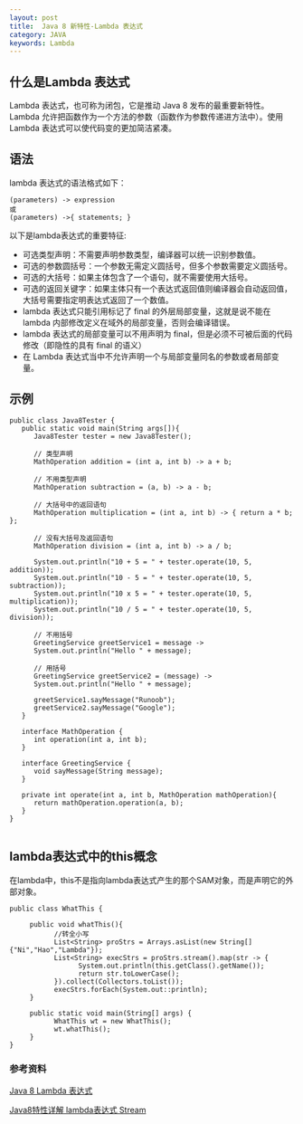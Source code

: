 ```yaml
---
layout: post
title:  Java 8 新特性-Lambda 表达式 
category: JAVA
keywords: Lambda
---
```


## 什么是Lambda 表达式
Lambda 表达式，也可称为闭包，它是推动 Java 8 发布的最重要新特性。Lambda 允许把函数作为一个方法的参数（函数作为参数传递进方法中）。使用 Lambda 表达式可以使代码变的更加简洁紧凑。

## 语法
lambda 表达式的语法格式如下：

```
(parameters) -> expression
或
(parameters) ->{ statements; }

```

以下是lambda表达式的重要特征:

* 可选类型声明：不需要声明参数类型，编译器可以统一识别参数值。
* 可选的参数圆括号：一个参数无需定义圆括号，但多个参数需要定义圆括号。
* 可选的大括号：如果主体包含了一个语句，就不需要使用大括号。
* 可选的返回关键字：如果主体只有一个表达式返回值则编译器会自动返回值，大括号需要指定明表达式返回了一个数值。
* lambda 表达式只能引用标记了 final 的外层局部变量，这就是说不能在 lambda 内部修改定义在域外的局部变量，否则会编译错误。
* lambda 表达式的局部变量可以不用声明为 final，但是必须不可被后面的代码修改（即隐性的具有 final 的语义）
* 在 Lambda 表达式当中不允许声明一个与局部变量同名的参数或者局部变量。

## 示例

```
public class Java8Tester {
   public static void main(String args[]){
      Java8Tester tester = new Java8Tester();
        
      // 类型声明
      MathOperation addition = (int a, int b) -> a + b;
        
      // 不用类型声明
      MathOperation subtraction = (a, b) -> a - b;
        
      // 大括号中的返回语句
      MathOperation multiplication = (int a, int b) -> { return a * b; };
        
      // 没有大括号及返回语句
      MathOperation division = (int a, int b) -> a / b;
        
      System.out.println("10 + 5 = " + tester.operate(10, 5, addition));
      System.out.println("10 - 5 = " + tester.operate(10, 5, subtraction));
      System.out.println("10 x 5 = " + tester.operate(10, 5, multiplication));
      System.out.println("10 / 5 = " + tester.operate(10, 5, division));
        
      // 不用括号
      GreetingService greetService1 = message ->
      System.out.println("Hello " + message);
        
      // 用括号
      GreetingService greetService2 = (message) ->
      System.out.println("Hello " + message);
        
      greetService1.sayMessage("Runoob");
      greetService2.sayMessage("Google");
   }
    
   interface MathOperation {
      int operation(int a, int b);
   }
    
   interface GreetingService {
      void sayMessage(String message);
   }
    
   private int operate(int a, int b, MathOperation mathOperation){
      return mathOperation.operation(a, b);
   }
}


```

## lambda表达式中的this概念
在lambda中，this不是指向lambda表达式产生的那个SAM对象，而是声明它的外部对象。
```
public class WhatThis {

     public void whatThis(){
           //转全小写
           List<String> proStrs = Arrays.asList(new String[]{"Ni","Hao","Lambda"});
           List<String> execStrs = proStrs.stream().map(str -> {
                 System.out.println(this.getClass().getName());
                 return str.toLowerCase();
           }).collect(Collectors.toList());
           execStrs.forEach(System.out::println);
     }

     public static void main(String[] args) {
           WhatThis wt = new WhatThis();
           wt.whatThis();
     }
}
```

###  参考资料
[Java 8 Lambda 表达式](http://www.runoob.com/java/java8-lambda-expressions.html)

[Java8特性详解 lambda表达式 Stream](https://www.cnblogs.com/aoeiuv/p/5911692.html)
